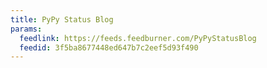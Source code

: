 ```yaml
---
title: PyPy Status Blog
params:
  feedlink: https://feeds.feedburner.com/PyPyStatusBlog
  feedid: 3f5ba8677448ed647b7c2eef5d93f490
---
```

